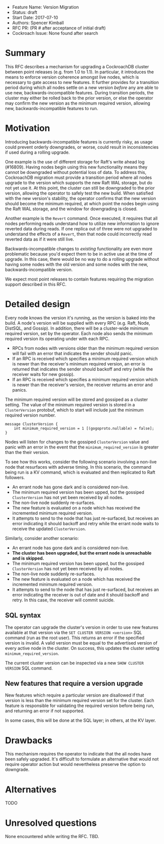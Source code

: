 - Feature Name: Version Migration
- Status: draft
- Start Date: 2017-07-10
- Authors: Spencer Kimball
- RFC PR: (PR # after acceptance of initial draft)
- Cockroach Issue: None found after search

# Summary

This RFC describes a mechanism for upgrading a CockroachDB cluster
between point releases (e.g. from 1.0 to 1.1). In particular, it
introduces the means to enforce version coherence amongst live nodes,
which is necessary to gate access to new features. It further provides
for a transition period during which all nodes settle on a new version
*before* any are able to use new, backwards-incompatible features.
During transition periods, the cluster may either be rolled back to
the prior version, or else the operator may confirm the new version as
the minimum required version, allowing new, backwards-incompatible
features to run.

# Motivation

Introducing backwards-incompatible features is currently risky, as
usage could prevent orderly downgrades, or worse, could result in
inconsistencies if used during a rolling upgrade.

One example is the use of different storage for Raft's write ahead log
(#16809). Having nodes begin using this new functionality means they
cannot be downgraded without potential loss of data. To address this,
CockroachDB migration must provide a transition period where all nodes
upgrade to the version which supports the new Raft WAL storage, but do
not yet use it. At this point, the cluster can still be downgraded to
the prior version, allowing the operator to safely test the new
build. When satisfied with the new version's stability, the operator
confirms that the new version should become the minimum required, at
which point the nodes begin using the Raft WAL storage, and the window
for downgrading is closed.

Another example is the `Revert` command. Once executed, it requires
that all nodes performing reads understand how to utilize new
information to ignore reverted data during reads. If one replica out
of three were not upgraded to understand the effects of a `Revert`,
then that node could incorrectly read reverted data as if it were
still live.

Backwards-incompatible changes to *existing* functionality are even
more problematic because you'd expect them to be in active use at the
time of upgrade. In this case, there would be no way to do a rolling
upgrade without having some nodes with the old version and some nodes
with the new, backwards-incompatible version.

We expect most point releases to contain features requiring the
migration support described in this RFC.

# Detailed design

Every node knows the version it's running, as the version is baked
into the build. A node's version will be supplied with every RPC
(e.g. Raft, Node, DistSQL, and Gossip). In addition, there will be a
cluster-wide minimum required version, set by the operator. Each node
also sends the minimum required version its operating under with each
RPC.

- RPCs from nodes with versions older than the minimum required
  version will fail with an error that indicates the sender should
  panic.
- If an RPC is received which specifies a minimum required version
  which is newer than the receiver's minimum required version, an
  error is returned that indicates the sender should backoff and retry
  (while the receiver waits for new gossip).
- If an RPC is received which specifies a minimum required version
  which is newer than the receiver's version, the receiver returns
  an error and panics.

The minimum required version will be stored and gossiped as a cluster
setting. The value of the minimum required version is stored in a
`ClusterVersion` protobuf, which to start will include just the
minimum required version number.

```
message ClusterVersion {
    int minimum_required_version = 1 [(gogoproto.nullable) = false];
}
```

Nodes will listen for changes to the gossiped `ClusterVersion` value
and panic with an error in the event that the
`minimum_required_version` is greater than the their version.

To see how this works, consider the following scenario involving a
non-live node that resurfaces with adverse timing. In this scenario,
the command being run is a KV command, which is evaluated and then
replicated to Raft followers.

- An errant node has gone dark and is considered non-live.
- The minimum required version has been upped, but the gossiped
  `ClusterVersion` has not yet been received by all nodes.
- The non-live node suddenly re-surfaces.
- The new feature is evaluated on a node which has received the
  incremented minimum required version.
- It attempts to send to the node that has just re-surfaced, but
  receives an error indicating it should backoff and retry while
  the errant node waits to receive the updated `ClusterVersion`.

Similarly, consider another scenario:

- An errant node has gone dark and is considered non-live.
- **The cluster has been upgraded, but the errant node is unreachable
  and is skipped.**
- The minimum required version has been upped, but the gossiped
  `ClusterVersion` has not yet been received by all nodes.
- The non-live node suddenly re-surfaces.
- The new feature is evaluated on a node which has received the
  incremented minimum required version.
- It attempts to send to the node that has just re-surfaced, but
  receives an error indicating the receiver is out of date and it
  should backoff and retry. In this case, the receiver will commit
  suicide.

## SQL syntax

The operator can upgrade the cluster's version in order to use new
features available at that version via the `SET CLUSTER VERSION
<version>` SQL command (run as the root user). This returns an error
if the specified version is invalid. A valid version must be equal to
the advertised version of every active node in the cluster. On success,
this updates the cluster setting `minimum_required_version`.

The current cluster version can be inspected via a new `SHOW CLUSTER
VERSION` SQL command.

## New features that require a version upgrade

New features which require a particular version are disallowed if that
version is less than the minimum required version set for the
cluster. Each feature is responsible for validating the required
version before being run, and returning an error if not supported.

In some cases, this will be done at the SQL layer; in others, at the
KV layer.

# Drawbacks

This mechanism requires the operator to indicate that the all nodes
have been safely upgraded. It's difficult to formulate an alternative
that would not require operator action but would nevertheless preserve
the option to downgrade.

# Alternatives

TODO

# Unresolved questions

None encountered while writing the RFC. TBD.

